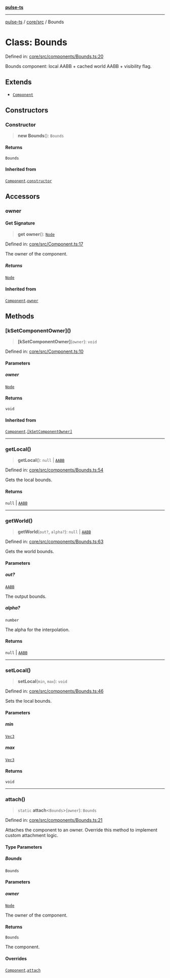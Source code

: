 [**pulse-ts**](../../../README.md)

***

[pulse-ts](../../../README.md) / [core/src](../README.md) / Bounds

# Class: Bounds

Defined in: [core/src/components/Bounds.ts:20](https://github.com/jlehett/pulse-ts/blob/95f7e0ab0aafbcd2aad691251c554317b3dfe19c/packages/core/src/components/Bounds.ts#L20)

Bounds component: local AABB + cached world AABB + visibility flag.

## Extends

- [`Component`](Component.md)

## Constructors

### Constructor

> **new Bounds**(): `Bounds`

#### Returns

`Bounds`

#### Inherited from

[`Component`](Component.md).[`constructor`](Component.md#constructor)

## Accessors

### owner

#### Get Signature

> **get** **owner**(): [`Node`](Node.md)

Defined in: [core/src/Component.ts:17](https://github.com/jlehett/pulse-ts/blob/95f7e0ab0aafbcd2aad691251c554317b3dfe19c/packages/core/src/Component.ts#L17)

The owner of the component.

##### Returns

[`Node`](Node.md)

#### Inherited from

[`Component`](Component.md).[`owner`](Component.md#owner)

## Methods

### \[kSetComponentOwner\]()

> **\[kSetComponentOwner\]**(`owner`): `void`

Defined in: [core/src/Component.ts:10](https://github.com/jlehett/pulse-ts/blob/95f7e0ab0aafbcd2aad691251c554317b3dfe19c/packages/core/src/Component.ts#L10)

#### Parameters

##### owner

[`Node`](Node.md)

#### Returns

`void`

#### Inherited from

[`Component`](Component.md).[`[kSetComponentOwner]`](Component.md#ksetcomponentowner)

***

### getLocal()

> **getLocal**(): `null` \| [`AABB`](../interfaces/AABB.md)

Defined in: [core/src/components/Bounds.ts:54](https://github.com/jlehett/pulse-ts/blob/95f7e0ab0aafbcd2aad691251c554317b3dfe19c/packages/core/src/components/Bounds.ts#L54)

Gets the local bounds.

#### Returns

`null` \| [`AABB`](../interfaces/AABB.md)

***

### getWorld()

> **getWorld**(`out?`, `alpha?`): `null` \| [`AABB`](../interfaces/AABB.md)

Defined in: [core/src/components/Bounds.ts:63](https://github.com/jlehett/pulse-ts/blob/95f7e0ab0aafbcd2aad691251c554317b3dfe19c/packages/core/src/components/Bounds.ts#L63)

Gets the world bounds.

#### Parameters

##### out?

[`AABB`](../interfaces/AABB.md)

The output bounds.

##### alpha?

`number`

The alpha for the interpolation.

#### Returns

`null` \| [`AABB`](../interfaces/AABB.md)

***

### setLocal()

> **setLocal**(`min`, `max`): `void`

Defined in: [core/src/components/Bounds.ts:46](https://github.com/jlehett/pulse-ts/blob/95f7e0ab0aafbcd2aad691251c554317b3dfe19c/packages/core/src/components/Bounds.ts#L46)

Sets the local bounds.

#### Parameters

##### min

[`Vec3`](Vec3.md)

##### max

[`Vec3`](Vec3.md)

#### Returns

`void`

***

### attach()

> `static` **attach**\<`Bounds`\>(`owner`): `Bounds`

Defined in: [core/src/components/Bounds.ts:21](https://github.com/jlehett/pulse-ts/blob/95f7e0ab0aafbcd2aad691251c554317b3dfe19c/packages/core/src/components/Bounds.ts#L21)

Attaches the component to an owner. Override this method to implement
custom attachment logic.

#### Type Parameters

##### Bounds

`Bounds`

#### Parameters

##### owner

[`Node`](Node.md)

The owner of the component.

#### Returns

`Bounds`

The component.

#### Overrides

[`Component`](Component.md).[`attach`](Component.md#attach)
